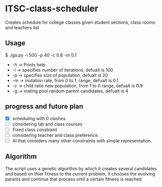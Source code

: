 # ITSC-class-scheduler
Creates schedule for college classes given student sections, class rooms and teachers list

## Usage

$ ./ga.py -i 500 -p 40 -c 0.8 -m 0.1

- -h -> Prints help
- -i -> specifies number of iterations, defualt is 100
- -p -> specifies size of population, defualt is 20
- -m -> mutation rate,  from 0 to 1, range, defualt is 0.1
- -c -> child ratio new population, from 1 to 0 range, defualt is 0.9
- -g -> mating pool random parent candidates, defualt is 4

## progress and future plan

- [x] scheduling with 0 clashes
- [ ] considering lab and class courses
- [ ] Fixed class constraint
- [ ] considering teacher and class preference 
- [ ] AI that considers many other constraints with simple representation.

## Algorithm

The script uses a genetic algorithm by which it creates several candidates and based on thier fitness to the current problem, it chooses the evolving parants and continue that process until a certain fitness is reached.
